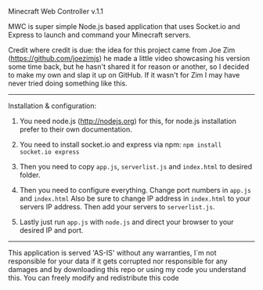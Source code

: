 Minecraft Web Controller v.1.1

MWC is super simple Node.js based application that uses 
Socket.io and Express to launch and command your Minecraft servers.

Credit where credit is due: the idea for this project came from Joe Zim 
(https://github.com/joezimjs) he made a little video showcasing his version 
some time back, but he hasn't shared it for reason or another, so I decided 
to make my own and slap it up on GitHub. If it wasn't for Zim I may have
never tried doing something like this.

---------------------------------

Installation & configuration:

1. You need node.js (http://nodejs.org) for this, for node.js installation prefer
   to their own documentation.
   
2. You need to install socket.io and express via npm:
	`npm install socket.io express`
	
3. Then you need to copy `app.js`, `serverlist.js` and `index.html` to desired folder.

4. Then you need to configure everything. Change port numbers in `app.js` and `index.html`
   Also be sure to change IP address in `index.html` to your servers IP address.
   Then add your servers to `serverlist.js`.

5. Lastly just run `app.js` with `node.js` and direct your browser to your desired IP and port.

---------------------------------

This application is served 'AS-IS' without any warranties, I`m not responsible for your data if it gets corrupted nor responsible for any damages and by downloading this repo or using my code you understand this.
You can freely modify and redistribute this code
